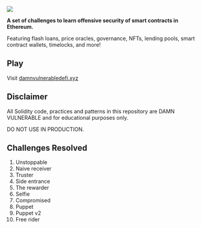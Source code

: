 ![](cover.png)

**A set of challenges to learn offensive security of smart contracts in Ethereum.**

Featuring flash loans, price oracles, governance, NFTs, lending pools, smart contract wallets, timelocks, and more!

## Play

Visit [damnvulnerabledefi.xyz](https://damnvulnerabledefi.xyz)

## Disclaimer

All Solidity code, practices and patterns in this repository are DAMN VULNERABLE and for educational purposes only.

DO NOT USE IN PRODUCTION.

## Challenges Resolved
1. Unstoppable
2. Naive receiver
3. Truster
4. Side entrance
5. The rewarder
6. Selfie
7. Compromised
8. Puppet
9. Puppet v2
10. Free rider